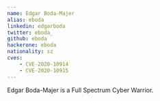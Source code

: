 ```yaml
---
name: Edgar Boda-Majer
alias: eboda
linkedin: edgarboda
twitter: eboda_
github: eboda
hackerone: eboda
nationality: sz
cves:
    - CVE-2020-10914
    - CVE-2020-10915
---
```

Edgar Boda-Majer is a Full Spectrum Cyber Warrior.